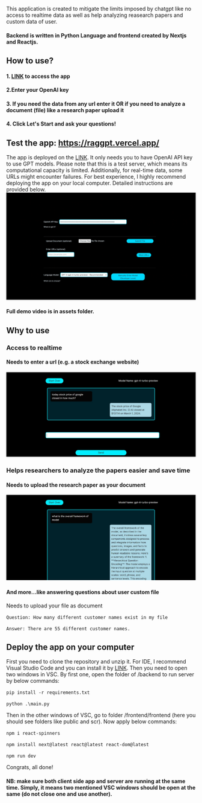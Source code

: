 This application is created to mitigate the limits imposed by chatgpt like no access to realtime data as well as help analyzing reasearch papers and custom data of user.
#### Backend is written in Python Language and frontend created by Nextjs and Reactjs. 
## How to use?
#### 1. [LINK](https://raggpt.vercel.app/) to access the app
#### 2.Enter your OpenAI key
#### 3. If you need the data from any url enter it OR if you need to analyze a document (file) like a research paper upload it
#### 4. Click Let's Start and ask your questions!
## Test the app: https://raggpt.vercel.app/
The app is deployed on the [LINK](https://raggpt.vercel.app/). It only needs you to have OpenAI API key to use GPT models. Please note that this is a test server, which means its computational capacity is limited. Additionally, for real-time data, some URLs might encounter failures. For best experience, I highly recommend deploying the app on your local computer. Detailed instructions are provided below.
![image1](assets/demo.gif)
#### Full demo video is in assets folder.
## Why to use

### Access to realtime 
#### Needs to enter a url (e.g. a stock exchange website) 
![image1](assets/1.jpg)

### Helps researchers to analyze the papers easier and save time
#### Needs to upload the research paper as your document
![image2](assets/2.jpg)

#### And more...like answering questions about user custom file
Needs to upload your file as document
```
Question: How many different customer names exist in my file
```
```
Answer: There are 55 different customer names.
```

## Deploy the app on your computer
First you need to clone the repository and unzip it. For IDE, I recommend Visual Studio Code and you can install it by [LINK](https://code.visualstudio.com/download). Then you need to open two windows in VSC. By first one, open the folder of /backend to run server by below commands:

```
pip install -r requirements.txt
```
```
python .\main.py
```

Then in the other windows of VSC, go to folder /frontend/frontend (here you should see folders like public and scr). Now apply below commands:
```
npm i react-spinners
```
```
npm install next@latest react@latest react-dom@latest
```
```
npm run dev
```
Congrats, all done! 
#### NB: make sure both client side app and server are running at the same time. Simply, it means two mentioned VSC windows should be open at the same (do not close one and use another).
